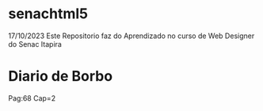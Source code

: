# senachtml5

17/10/2023 Este Repositorio faz do Aprendizado no curso de Web Designer do Senac Itapira
# Diario de Borbo
Pag:68 Cap=2